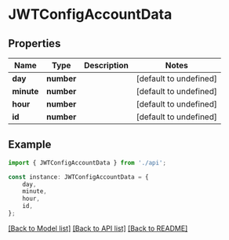 # JWTConfigAccountData


## Properties

Name | Type | Description | Notes
------------ | ------------- | ------------- | -------------
**day** | **number** |  | [default to undefined]
**minute** | **number** |  | [default to undefined]
**hour** | **number** |  | [default to undefined]
**id** | **number** |  | [default to undefined]

## Example

```typescript
import { JWTConfigAccountData } from './api';

const instance: JWTConfigAccountData = {
    day,
    minute,
    hour,
    id,
};
```

[[Back to Model list]](../README.md#documentation-for-models) [[Back to API list]](../README.md#documentation-for-api-endpoints) [[Back to README]](../README.md)
